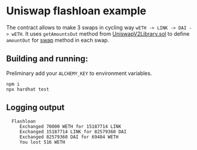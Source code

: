 # Uniswap flashloan example

The contract allows to make 3 swaps in cycling way ```wETH -> LINK -> DAI -> wETH```. It uses ```getAmountsOut``` method from [UniswapV2Library.sol](https://github.com/Uniswap/v2-periphery/blob/master/contracts/libraries/UniswapV2Library.sol) to define ```amountOut``` for [swap](https://docs.uniswap.org/contracts/v2/reference/smart-contracts/pair#swap-1) method in each swap.

## Building and running:
Preliminary add your ```ALCHEMY_KEY``` to environment variables.
```
npm i
npx hardhat test
```

## Logging output
```
  Flashloan
     Exchanged 70000 WETH for 15187714 LINK
     Exchanged 15187714 LINK for 82579360 DAI
     Exchanged 82579360 DAI for 69484 WETH
     You lost 516 WETH
```
